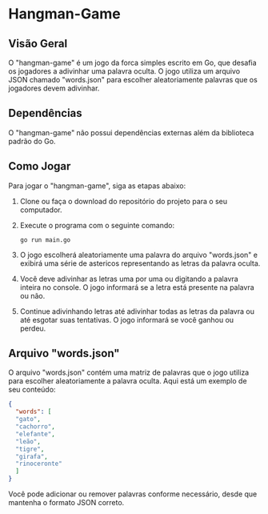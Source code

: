 # Hangman-Game

## Visão Geral

O "hangman-game" é um jogo da forca simples escrito em Go, que desafia os jogadores a adivinhar uma palavra oculta. O jogo utiliza um arquivo JSON chamado "words.json" para escolher aleatoriamente palavras que os jogadores devem adivinhar.

## Dependências

O "hangman-game" não possui dependências externas além da biblioteca padrão do Go.

## Como Jogar

Para jogar o "hangman-game", siga as etapas abaixo:

1. Clone ou faça o download do repositório do projeto para o seu computador.

2. Execute o programa com o seguinte comando:

   ```shell
   go run main.go
   ```

3. O jogo escolherá aleatoriamente uma palavra do arquivo "words.json" e exibirá uma série de astericos representando as letras da palavra oculta.

4. Você deve adivinhar as letras uma por uma ou digitando a palavra inteira no console. O jogo informará se a letra está presente na palavra ou não.

5. Continue adivinhando letras até adivinhar todas as letras da palavra ou até esgotar suas tentativas. O jogo informará se você ganhou ou perdeu.

## Arquivo "words.json"

O arquivo "words.json" contém uma matriz de palavras que o jogo utiliza para escolher aleatoriamente a palavra oculta. Aqui está um exemplo de seu conteúdo:

```json
{
  "words": [
  "gato",
  "cachorro",
  "elefante",
  "leão",
  "tigre",
  "girafa",
  "rinoceronte"
  ]
}

```

Você pode adicionar ou remover palavras conforme necessário, desde que mantenha o formato JSON correto.
